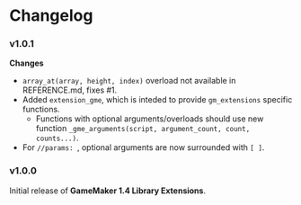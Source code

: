 # Changelog

### v1.0.1
**Changes**
* `array_at(array, height, index)` overload not available in REFERENCE.md, fixes #1.
* Added `extension_gme`, which is inteded to provide `gm_extensions` specific functions.
    * Functions with optional arguments/overloads should use new function `_gme_arguments(script, argument_count, count, counts...)`.
* For `//params: `, optional arguments are now surrounded with `[ ]`.

### v1.0.0
Initial release of **GameMaker 1.4 Library Extensions**.

